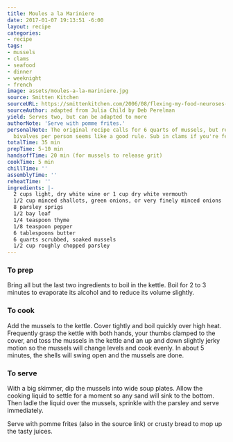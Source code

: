 ```yaml
---
title: Moules a la Mariniere
date: 2017-01-07 19:13:51 -6:00
layout: recipe
categories:
- recipe
tags:
- mussels
- clams
- seafood
- dinner
- weeknight
- french
image: assets/moules-a-la-mariniere.jpg
source: Smitten Kitchen
sourceURL: https://smittenkitchen.com/2006/08/flexing-my-food-neuroses-and-also-mussels/
sourceAuthor: adapted from Julia Child by Deb Perelman
yield: Serves two, but can be adapted to more
authorNote: 'Serve with pomme frites.'
personalNote: The original recipe calls for 6 quarts of mussels, but really 1 lb of
  bivalves per person seems like a good rule. Sub in clams if you're feeling cray.
totalTime: 35 min
prepTime: 5-10 min
handsoffTime: 20 min (for mussels to release grit)
cookTime: 5 min
chillTime: ''
assemblyTime: ''
reheatTime: ''
ingredients: |-
  2 cups light, dry white wine or 1 cup dry white vermouth
  1/2 cup minced shallots, green onions, or very finely minced onions
  8 parsley sprigs
  1/2 bay leaf
  1/4 teaspoon thyme
  1/8 teaspoon pepper
  6 tablespoons butter
  6 quarts scrubbed, soaked mussels
  1/2 cup roughly chopped parsley
---
```


### To prep

Bring all but the last two ingredients to boil in the kettle. Boil for 2 to 3 minutes to evaporate its alcohol and to reduce its volume slightly.

### To cook

Add the mussels to the kettle. Cover tightly and boil quickly over high heat. Frequently grasp the kettle with both hands, your thumbs clamped to the cover, and toss the mussels in the kettle and an up and down slightly jerky motion so the mussels will change levels and cook evenly. In about 5 minutes, the shells will swing open and the mussels are done.

### To serve

With a big skimmer, dip the mussels into wide soup plates. Allow the cooking liquid to settle for a moment so any sand will sink to the bottom. Then ladle the liquid over the mussels, sprinkle with the parsley and serve immediately.

Serve with pomme frites (also in the source link) or crusty bread to mop up the tasty juices.
